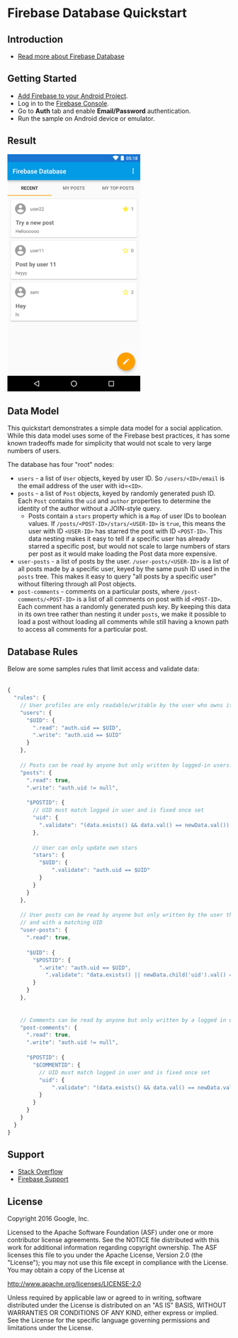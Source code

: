 Firebase Database Quickstart
=============================

Introduction
------------

- [Read more about Firebase Database](https://firebase.google.com/docs/database)

Getting Started
---------------

- [Add Firebase to your Android Project](https://firebase.google.com/docs/android/setup).
- Log in to the [Firebase Console](https://console.firebase.google.com).
- Go to **Auth** tab and enable **Email/Password** authentication.
- Run the sample on Android device or emulator.

Result
-----------
<img src="app/src/screen.png" height="534" width="300"/>


Data Model
-----------
This quickstart demonstrates a simple data model for a social application.
While this data model uses some of the Firebase best practices, it has some
known tradeoffs made for simplicity that would not scale to very large numbers
of users.

The database has four "root" nodes:

  * `users` - a list of `User` objects, keyed by user ID. So
    `/users/<ID>/email` is the email address of the user with id=`<ID>`.
  * `posts` - a list of `Post` objects, keyed by randomly generated push ID.
    Each `Post` contains the `uid` and `author` properties to determine the
    identity of the author without a JOIN-style query.
    * Posts contain a `stars` property which is a `Map` of user IDs to boolean
      values.  If `/posts/<POST-ID>/stars/<USER-ID>` is `true`, this means
      the user with ID `<USER-ID>` has starred the post with ID `<POST-ID>`.
      This data nesting makes it easy to tell if a specific user has already
      starred a specific post, but would not scale to large numbers of stars
      per post as it would make loading the Post data more expensive.
  * `user-posts` - a list of posts by the user.  `/user-posts/<USER-ID>` is a list
     of all posts made by a specific user, keyed by the same push ID used in
     the `posts` tree. This makes it easy to query "all posts by a specific
     user" without filtering through all Post objects.
  * `post-comments` - comments on a particular posts, where
    `/post-comments/<POST-ID>` is a list of all comments on post with id
    `<POST-ID>`.  Each comment has a randomly generated push key. By keeping
    this data in its own tree rather than nesting it under `posts`, we make it
    possible to load a post without loading all comments while still
    having a known path to access all comments for a particular post.

Database Rules
---------------
Below are some samples rules that limit access and validate data:

```javascript

{
  "rules": {
    // User profiles are only readable/writable by the user who owns it
    "users": {
      "$UID": {
        ".read": "auth.uid == $UID",
        ".write": "auth.uid == $UID"
      }
    },

    // Posts can be read by anyone but only written by logged-in users.
    "posts": {
      ".read": true,
      ".write": "auth.uid != null",

      "$POSTID": {
        // UID must match logged in user and is fixed once set
        "uid": {
          ".validate": "(data.exists() && data.val() == newData.val()) || newData.val() == auth.uid"
        },

        // User can only update own stars
        "stars": {
          "$UID": {
              ".validate": "auth.uid == $UID"
          }
        }
      }
    },

    // User posts can be read by anyone but only written by the user that owns it,
    // and with a matching UID
    "user-posts": {
      ".read": true,

      "$UID": {
        "$POSTID": {
          ".write": "auth.uid == $UID",
        	".validate": "data.exists() || newData.child('uid').val() == auth.uid"
        }
      }
    },


    // Comments can be read by anyone but only written by a logged in user
    "post-comments": {
      ".read": true,
      ".write": "auth.uid != null",

      "$POSTID": {
        "$COMMENTID": {
          // UID must match logged in user and is fixed once set
          "uid": {
              ".validate": "(data.exists() && data.val() == newData.val()) || newData.val() == auth.uid"
          }
        }
      }
    }
  }
}
```


Support
-------

- [Stack Overflow](https://stackoverflow.com/questions/tagged/firebase-database)
- [Firebase Support](https://firebase.google.com/support/)


License
-------

Copyright 2016 Google, Inc.

Licensed to the Apache Software Foundation (ASF) under one or more contributor
license agreements.  See the NOTICE file distributed with this work for
additional information regarding copyright ownership.  The ASF licenses this
file to you under the Apache License, Version 2.0 (the "License"); you may not
use this file except in compliance with the License.  You may obtain a copy of
the License at

  http://www.apache.org/licenses/LICENSE-2.0

Unless required by applicable law or agreed to in writing, software
distributed under the License is distributed on an "AS IS" BASIS, WITHOUT
WARRANTIES OR CONDITIONS OF ANY KIND, either express or implied.  See the
License for the specific language governing permissions and limitations under
the License.
